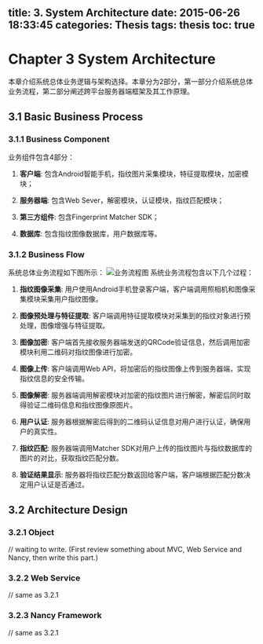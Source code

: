 title: 3. System Architecture
date: 2015-06-26 18:33:45
categories: Thesis
tags: thesis
toc: true
---

# Chapter 3 System Architecture
本章介绍系统总体业务逻辑与架构选择。本章分为2部分，第一部分介绍系统总体业务流程，第二部分阐述跨平台服务器端框架及其工作原理。

## 3.1 Basic Business Process
### 3.1.1 Business Component
业务组件包含4部分：
1. **客户端**: 包含Android智能手机，指纹图片采集模块，特征提取模块，加密模块；

2. **服务器端**: 包含Web Sever，解密模块，认证模块，指纹匹配模块；

3. **第三方组件**: 包含Fingerprint Matcher SDK；

4. **数据库**: 包含指纹图像数据库，用户数据库等。

### 3.1.2 Business Flow
系统总体业务流程如下图所示：
![业务流程图](/images/thesis/chapter3/1.bmp)
系统业务流程包含以下几个过程：
1. **指纹图像采集**: 用户使用Android手机登录客户端，客户端调用照相机和图像采集模块采集用户指纹图像。

2. **图像预处理与特征提取**: 客户端调用特征提取模块对采集到的指纹对象进行预处理，图像增强与特征提取。

3. **图像加密**: 客户端首先接收服务器端发送的QRCode验证信息，然后调用加密模块利用二维码对指纹图像进行加密。

4. **图像上传**: 客户端调用Web API，将加密后的指纹图像上传到服务器端，实现指纹信息的安全传输。

5. **图像解密**: 服务器端调用解密模块对加密的指纹图片进行解密，解密后同时取得验证二维码信息和指纹图像原图片。

6. **用户认证**: 服务器根据解密后得到的二维码认证信息对用户进行认证，确保用户的真实性。

7. **指纹匹配**: 服务器端调用Matcher SDK对用户上传的指纹图片与指纹数据库的图片的对比，获取指纹匹配分数。

8. **验证结果显示**: 服务器将指纹匹配分数返回给客户端，客户端根据匹配分数决定用户认证是否通过。

## 3.2 Architecture Design
### 3.2.1 Object
// waiting to write. (First review something about MVC, Web Service and Nancy, then write this part.)
### 3.2.2 Web Service
// same as 3.2.1
### 3.2.3 Nancy Framework
// same as 3.2.1 
